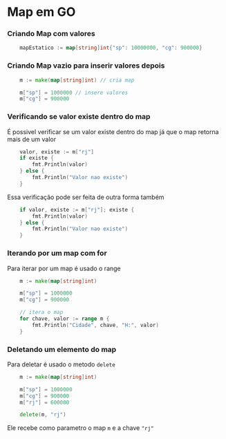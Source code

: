 # Map em GO

### Criando Map com valores

```go
    mapEstatico := map[string]int{"sp": 10000000, "cg": 900000}
```

### Criando Map vazio para inserir valores depois

```go
    m := make(map[string]int) // cria map

    m["sp"] = 1000000 // insere valores
	m["cg"] = 900000
```

### Verificando se valor existe dentro do map

É possivel verificar se um valor existe dentro do map já que o map retorna mais de um valor

```go
    valor, existe := m["rj"]
    if existe {
		fmt.Println(valor)
	} else {
		fmt.Println("Valor nao existe")
	}
```

Essa verificação pode ser feita de outra forma também

```go
    if valor, existe := m["rj"]; existe {
		fmt.Println(valor)
	} else {
		fmt.Println("Valor nao existe")
	}
```

### Iterando por um map com for

Para iterar por um map é usado o range

```go
	m := make(map[string]int)

	m["sp"] = 1000000
	m["cg"] = 900000

    // itera o map
    for chave, valor := range m {
		fmt.Println("Cidade", chave, "H:", valor)
	}
```

### Deletando um elemento do map

Para deletar é usado o metodo `delete`

```go
	m := make(map[string]int)

	m["sp"] = 1000000
	m["cg"] = 900000
	m["rj"] = 600000

	delete(m, "rj")
```

Ele recebe como parametro o map `m` e a chave `"rj"`
